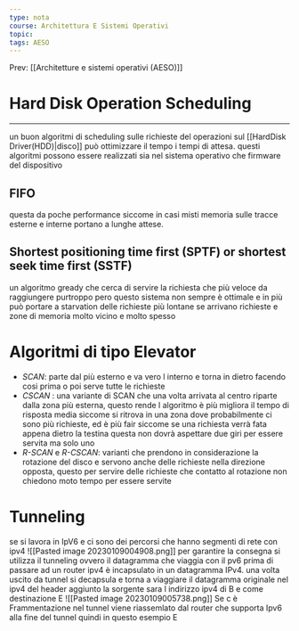 ```yaml
---
type: nota
course: Architettura E Sistemi Operativi
topic: 
tags: AESO
---
```


Prev: [[Architetture e sistemi operativi (AESO)]]

# Hard Disk Operation Scheduling
---
un buon algoritmi di scheduling sulle richieste del operazioni sul [[HardDisk Driver(HDD)|disco]] può ottimizzare il tempo i tempi di attesa. questi algoritmi possono essere realizzati sia nel sistema operativo che firmware del dispositivo

## FIFO

questa da poche performance siccome in casi misti memoria sulle tracce esterne e interne portano a lunghe attese.

## Shortest positioning time first (SPTF) or shortest seek time first (SSTF)

un algoritmo gready che cerca di servire la richiesta che più veloce da raggiungere purtroppo pero questo sistema non sempre è ottimale e in più può portare a starvation delle richieste più lontane se arrivano richieste e zone di memoria molto vicino e molto spesso

# Algoritmi di tipo Elevator

- _SCAN_: parte dal più esterno e va vero l interno e torna in dietro facendo cosi prima o poi serve tutte le richieste
- _CSCAN_ : una variante di SCAN che una volta arrivata al centro riparte dalla zona più esterna, questo rende l algoritmo è più migliora il tempo di risposta media siccome si ritrova in una zona dove probabilmente ci sono più richieste, ed è più fair siccome se una richiesta verrà fata appena dietro la testina questa non dovrà aspettare due giri per essere servita ma solo uno
- _R-SCAN_ e _R-CSCAN_: varianti che prendono in considerazione la rotazione del disco e servono anche delle richieste nella direzione opposta, questo per servire delle richieste che contatto al rotazione non chiedono moto tempo per essere servite


# Tunneling
se si lavora in IpV6 e ci sono dei percorsi che hanno segmenti di rete con ipv4 
![[Pasted image 20230109004908.png]]
per garantire la consegna si utilizza il tunneling ovvero
il datagramma che viaggia con il pv6 prima di passare ad un router ipv4 è incapsulato in un datagramma IPv4. una volta uscito da tunnel si decapsula e torna a viaggiare il datagramma originale 
nel ipv4 del header aggiunto la sorgente sara l indirizzo ipv4 di B e come destinazione E
![[Pasted image 20230109005738.png]]
Se c è Frammentazione nel tunnel viene riassemlato dal router che supporta Ipv6 alla fine del tunnel quindi in questo esempio E 


